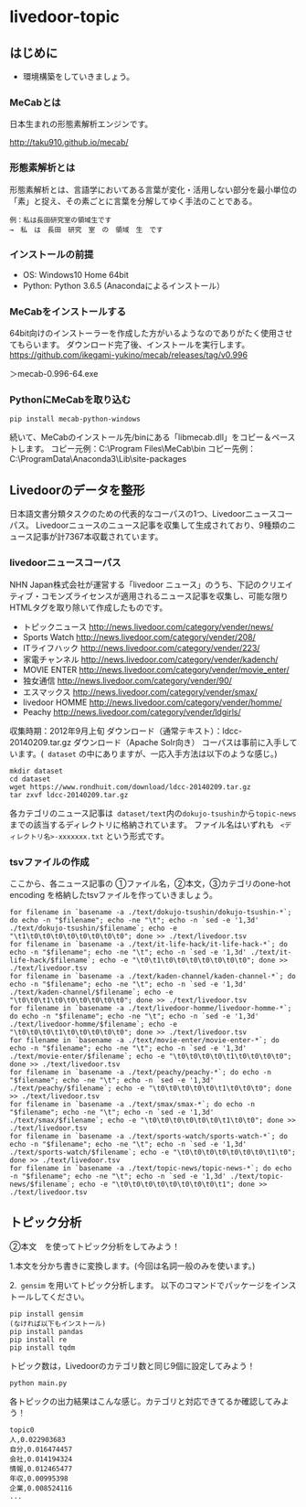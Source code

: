 # livedoor-topic

## はじめに
- 環境構築をしていきましょう。

### MeCabとは

日本生まれの形態素解析エンジンです。

http://taku910.github.io/mecab/

### 形態素解析とは

形態素解析とは、言語学においてある言葉が変化・活用しない部分を最小単位の「素」と捉え、その素ごとに言葉を分解してゆく手法のことである。

``` 
例：私は長田研究室の領域生です
→　私　は　長田　研究　室　の　領域　生　です
``` 
### インストールの前提

- OS: Windows10 Home 64bit
- Python: Python 3.6.5 (Anacondaによるインストール）

### MeCabをインストールする

64bit向けのインストーラーを作成した方がいるようなのでありがたく使用させてもらいます。
ダウンロード完了後、インストールを実行します。
https://github.com/ikegami-yukino/mecab/releases/tag/v0.996

＞mecab-0.996-64.exe

### PythonにMeCabを取り込む
``` 
pip install mecab-python-windows
```

続いて、MeCabのインストール先/binにある「libmecab.dll」をコピー＆ペーストします。
コピー元例：C:\Program Files\MeCab\bin
コピー先例：C:\ProgramData\Anaconda3\Lib\site-packages

## Livedoorのデータを整形
日本語文書分類タスクのための代表的なコーパスの1つ、Livedoorニュースコーパス。
Livedoorニュースのニュース記事を収集して生成されており、9種類のニュース記事が計7367本収載されています。

### livedoorニュースコーパス

NHN Japan株式会社が運営する「livedoor ニュース」のうち、下記のクリエイティブ・コモンズライセンスが適用されるニュース記事を収集し、可能な限りHTMLタグを取り除いて作成したものです。
- トピックニュース http://news.livedoor.com/category/vender/news/
- Sports Watch http://news.livedoor.com/category/vender/208/
- ITライフハック http://news.livedoor.com/category/vender/223/
- 家電チャンネル http://news.livedoor.com/category/vender/kadench/
- MOVIE ENTER http://news.livedoor.com/category/vender/movie_enter/
- 独女通信 http://news.livedoor.com/category/vender/90/
- エスマックス http://news.livedoor.com/category/vender/smax/
- livedoor HOMME http://news.livedoor.com/category/vender/homme/
- Peachy http://news.livedoor.com/category/vender/ldgirls/

収集時期：2012年9月上旬 ダウンロード（通常テキスト）：ldcc-20140209.tar.gz ダウンロード（Apache Solr向き）
コーパスは事前に入手しています。(``` dataset``` の中にありますが、一応入手方法は以下のような感じ。)

``` 
mkdir dataset
cd dataset
wget https://www.rondhuit.com/download/ldcc-20140209.tar.gz
tar zxvf ldcc-20140209.tar.gz
``` 

各カテゴリのニュース記事は``` dataset/text```内の```dokujo-tsushin```から```topic-news```までの該当するディレクトリに格納されています。
ファイル名はいずれも ``` <ディレクトリ名>-xxxxxxx.txt```  という形式です。

### tsvファイルの作成
ここから、各ニュース記事の ①ファイル名，②本文，③カテゴリのone-hot encoding を格納したtsvファイルを作っていきましょう。
``` 
for filename in `basename -a ./text/dokujo-tsushin/dokujo-tsushin-*`; do echo -n "$filename"; echo -ne "\t"; echo -n `sed -e '1,3d' ./text/dokujo-tsushin/$filename`; echo -e "\t1\t0\t0\t0\t0\t0\t0\t0\t0"; done >> ./text/livedoor.tsv
for filename in `basename -a ./text/it-life-hack/it-life-hack-*`; do echo -n "$filename"; echo -ne "\t"; echo -n `sed -e '1,3d' ./text/it-life-hack/$filename`; echo -e "\t0\t1\t0\t0\t0\t0\t0\t0\t0"; done >> ./text/livedoor.tsv
for filename in `basename -a ./text/kaden-channel/kaden-channel-*`; do echo -n "$filename"; echo -ne "\t"; echo -n `sed -e '1,3d' ./text/kaden-channel/$filename`; echo -e "\t0\t0\t1\t0\t0\t0\t0\t0\t0"; done >> ./text/livedoor.tsv
for filename in `basename -a ./text/livedoor-homme/livedoor-homme-*`; do echo -n "$filename"; echo -ne "\t"; echo -n `sed -e '1,3d' ./text/livedoor-homme/$filename`; echo -e "\t0\t0\t0\t1\t0\t0\t0\t0\t0"; done >> ./text/livedoor.tsv
for filename in `basename -a ./text/movie-enter/movie-enter-*`; do echo -n "$filename"; echo -ne "\t"; echo -n `sed -e '1,3d' ./text/movie-enter/$filename`; echo -e "\t0\t0\t0\t0\t1\t0\t0\t0\t0"; done >> ./text/livedoor.tsv
for filename in `basename -a ./text/peachy/peachy-*`; do echo -n "$filename"; echo -ne "\t"; echo -n `sed -e '1,3d' ./text/peachy/$filename`; echo -e "\t0\t0\t0\t0\t0\t1\t0\t0\t0"; done >> ./text/livedoor.tsv
for filename in `basename -a ./text/smax/smax-*`; do echo -n "$filename"; echo -ne "\t"; echo -n `sed -e '1,3d' ./text/smax/$filename`; echo -e "\t0\t0\t0\t0\t0\t0\t1\t0\t0"; done >> ./text/livedoor.tsv
for filename in `basename -a ./text/sports-watch/sports-watch-*`; do echo -n "$filename"; echo -ne "\t"; echo -n `sed -e '1,3d' ./text/sports-watch/$filename`; echo -e "\t0\t0\t0\t0\t0\t0\t0\t1\t0"; done >> ./text/livedoor.tsv
for filename in `basename -a ./text/topic-news/topic-news-*`; do echo -n "$filename"; echo -ne "\t"; echo -n `sed -e '1,3d' ./text/topic-news/$filename`; echo -e "\t0\t0\t0\t0\t0\t0\t0\t0\t1"; done >> ./text/livedoor.tsv
``` 

## トピック分析

②本文　を使ってトピック分析をしてみよう！

1.本文を分かち書きに変換します。(今回は名詞一般のみを使います。)

2.``` gensim``` を用いてトピック分析します。
以下のコマンドでパッケージをインストールしてください。

```
pip install gensim
(なければ以下もインストール)
pip install pandas
pip install re
pip install tqdm
```

トピック数は，Livedoorのカテゴリ数と同じ9個に設定してみよう！


```
python main.py
```

各トピックの出力結果はこんな感じ。カテゴリと対応できてるか確認してみよう！
```
topic0
人,0.022903683
自分,0.016474457
会社,0.014194324
情報,0.012465477
年収,0.00995398
企業,0.008524116
...
```